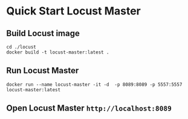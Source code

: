 # Quick Start Locust Master

## Build Locust image
```shell
cd ./locust
docker build -t locust-master:latest .
```

## Run Locust Master
```shell
docker run --name locust-master -it -d  -p 8089:8089 -p 5557:5557  locust-master:latest
```

## Open Locust Master `http://localhost:8089`